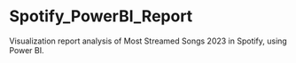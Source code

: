 # Spotify_PowerBI_Report
Visualization report analysis of Most Streamed Songs 2023 in Spotify, using Power BI.
